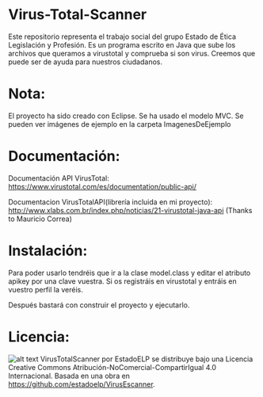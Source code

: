 Virus-Total-Scanner
=============

Este repositorio representa el trabajo social del grupo Estado de Ética Legislación y Profesión. Es un programa escrito en Java que sube los archivos que queramos a virustotal y comprueba si son virus. Creemos que puede ser de ayuda para nuestros ciudadanos.

Nota:
=========
El proyecto ha sido creado con Eclipse. Se ha usado el modelo MVC.
Se pueden ver imágenes de ejemplo en la carpeta ImagenesDeEjemplo

Documentación:
=========
Documentación API VirusTotal: https://www.virustotal.com/es/documentation/public-api/

Documentacion VirusTotalAPI(librería incluida en mi proyecto): http://www.xlabs.com.br/index.php/noticias/21-virustotal-java-api (Thanks to Mauricio Correa)

Instalación:
=========
Para poder usarlo tendréis que ir a la clase model.class y editar el atributo apikey por una clave vuestra. Si os registráis en virustotal y entráis en vuestro perfil la veréis.

Después bastará con construir el proyecto y ejecutarlo.

Licencia:
=========

![alt text](http://creativecommons.org/licenses/by-nc-sa/4.0/ "Creative Commons")
VirusTotalScanner por EstadoELP se distribuye bajo una Licencia Creative Commons Atribución-NoComercial-CompartirIgual 4.0 Internacional. Basada en una obra en https://github.com/estadoelp/VirusEscanner.
